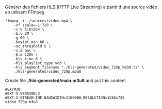  
 Générer des fichiers HLS (HTTP Live Streaming) à partir d'une source vidéo en utilisant FFmpeg

```
ffmpeg -i ./sources/video.mp4 \
    -vf scale=-1:720 \
    -c:v libx264 \
    -b:v 2M \
    -g 60 \
    -keyint_min 60 \
    -sc_threshold 0 \
    -c:a aac \
    -b:a 128k \
    -hls_time 6 \
    -hls_playlist_type vod \
    -hls_segment_filename "./hls-generated/video_720p_%03d.ts" \
    ./hls-generated/video_720p.m3u8
```

Create file **./hls-generated/main.m3u8** and put this content

```
#EXTM3U
#EXT-X-VERSION:3
#EXT-X-STREAM-INF:BANDWIDTH=2100000,RESOLUTION=1280x720
video_720p.m3u8
```